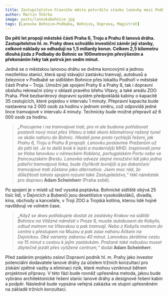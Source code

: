```yaml
---
title: Zastupitelstvo hlavního města potvrdilo stavbu lanovky mezi Podbabou, Trojou a Bohnicemi
author: Martin Štěrba
image: posts/lanovkabohnice.jpg
tags: [Lanovka Bohnice–Podbaba, Bohnice, Doprava, Magistrát]
---
```


**Do pěti let propojí městské části Praha 6, Troju a Prahu 8 lanová dráha. Zastupitelstvo hl. m. Prahy dnes schválilo investiční záměr její stavby, celkové náklady se odhadují na 1,5 miliardy korun. Celkem 2,5 kilometru dlouhá jízda z Podbaby do Bohnic se 100metrovým převýšením a překonáním řeky tak potrvá jen sedm minut.**

Jedná se o městskou lanovou dráhu se dvěma koncovými a jednou mezilehlou stanicí, která spojí stávající zastávku tramvají, autobusů a železnice v Podbabě se sídlištěm Bohnice přes lokalitu Podhoří v městské části Praha – Troja. Umožní jak spojení Prahy 6 a Prahy 8, tak i dopravní obsluhu rekreační zóny v oblasti pravého břehu Vltavy, a také areálu ZOO Praha. Plně bezbariérový dopravní systém předpokládá kabiny o kapacitě 35 cestujících, které pojedou v intervalu 1 minuty. Přepravní kapacita bude nastavena na 2 000 osob za hodinu v jednom směru, což odpovídá jedné lince tramvajové v intervalu 4 minuty. Technicky bude možné přepravit až 6 000 osob za hodinu.

> *„Pracujeme i na tramvajové trati, pro ni ale budeme potřebovat postavit nový most přes Vltavu a také skoro kilometrový ražený tunel ve skále nahoru do Bohnic. Hledali jsme proto rychlejší řešení, jak Prahu 6, Troju a Prahu 8 propojit. Lanovku postavíme Pražanům už do pěti let. Je to další krok k lepší a modernější MHD. Inspirovali jsme se třeba lanovkou v německém Koblenz, portugalském Portu nebo ve francouzském Brestu. Lanovka odveze stejné množství lidí jako jedna páteřní tramvajová linka, bude čtyřikrát levnější a po dokončení tramvajové trati zůstane jako alternativa. Jsem moc rád, že důležitosti tohoto spojení rozumí také Zastupitelstvo,“* řekl náměstek pro dopravu **Adam Scheinherr** (Praha sobě).

Po spojení je v místě už teď vysoká poptávka. Bohnické sídliště obývá 25 tisíc lidí, v Dejvicích a Bubenči jsou desetitisíce vysokoškoláků, divadla, kina, obchody a kanceláře, v Troji ZOO a Trojská kotlina, kterou lidé hojně navštěvují ve volném čase.

> *„Když se dnes potřebujete dostat ze zastávky Krakov na sídlišti Bohnice na Vítězné náměstí v Praze 6, musíte autobusem do Kobylis, odtud metrem na Vltavskou a pak tramvají. Nebo z Kobylis metrem do centra s přestupem na Muzeu a pak zase nahoru Áčkem na Dejvickou. Obě varianty zaberou 40 minut. Lanovkou zkrátíme cestu na 15 minut s cestou k jejím zastávkám. Pražané také nebudou muset zbytečně jezdit přes vytížené centrum,“* dodal **Adam Scheinherr**.

Před zadáním projektu osloví Dopravní podnik hl. m. Prahy jako investor potenciální dodavatele lanové dráhy za účelem tržních konzultací pro získání zpětné vazby a eliminaci rizik, které mohou vzniknout během projektové přípravy. V této fázi bude rovněž upřesněna metoda, jakou bude vybráno architektonické řešení stanic lanové dráhy a designové řešení kabin a podpěr. Následně bude vypsána veřejná zakázka ve stupni upřesněném na základě tržních konzultací.
